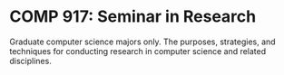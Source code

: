 # COMP 917: Seminar in Research

Graduate computer science majors only. The purposes, strategies, and techniques for conducting research in computer science and related disciplines.
